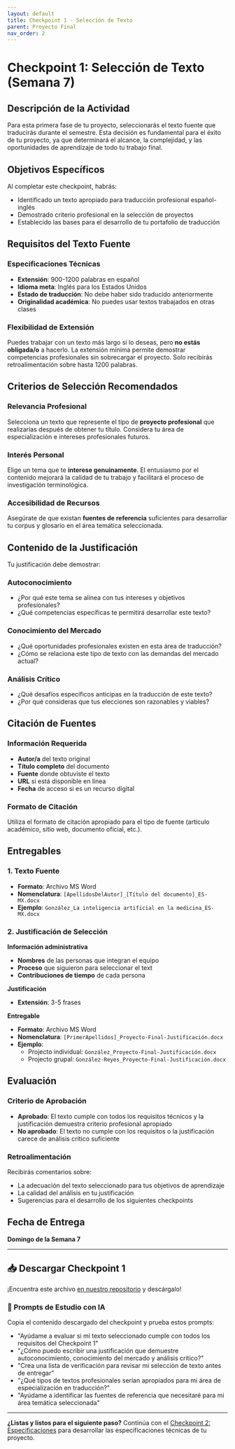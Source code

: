 ```yaml
---
layout: default
title: Checkpoint 1 - Selección de Texto
parent: Proyecto Final
nav_order: 2
---
```


# Checkpoint 1: Selección de Texto (Semana 7)

## Descripción de la Actividad

Para esta primera fase de tu proyecto, seleccionarás el texto fuente que traducirás durante el semestre. Esta decisión es fundamental para el éxito de tu proyecto, ya que determinará el alcance, la complejidad, y las oportunidades de aprendizaje de todo tu trabajo final.

## Objetivos Específicos

Al completar este checkpoint, habrás:
- Identificado un texto apropiado para traducción profesional español-inglés
- Demostrado criterio profesional en la selección de proyectos
- Establecido las bases para el desarrollo de tu portafolio de traducción

## Requisitos del Texto Fuente

### Especificaciones Técnicas
- **Extensión**: 900-1200 palabras en español
- **Idioma meta**: Inglés para los Estados Unidos
- **Estado de traducción**: No debe haber sido traducido anteriormente
- **Originalidad académica**: No puedes usar textos trabajados en otras clases

### Flexibilidad de Extensión
Puedes trabajar con un texto más largo si lo deseas, pero **no estás obligada/o** a hacerlo. La extensión mínima permite demostrar competencias profesionales sin sobrecargar el proyecto. Solo recibirás retroalimentación sobre hasta 1200 palabras.

## Criterios de Selección Recomendados

### Relevancia Profesional
Selecciona un texto que represente el tipo de **proyecto profesional** que realizarías después de obtener tu título. Considera tu área de especialización e intereses profesionales futuros.

### Interés Personal
Elige un tema que te **interese genuinamente**. El entusiasmo por el contenido mejorará la calidad de tu trabajo y facilitará el proceso de investigación terminológica.

### Accesibilidad de Recursos
Asegúrate de que existan **fuentes de referencia** suficientes para desarrollar tu corpus y glosario en el área temática seleccionada.

## Contenido de la Justificación

Tu justificación debe demostrar:

### Autoconocimiento
- ¿Por qué este tema se alinea con tus intereses y objetivos profesionales?
- ¿Qué competencias específicas te permitirá desarrollar este texto?

### Conocimiento del Mercado
- ¿Qué oportunidades profesionales existen en esta área de traducción?
- ¿Cómo se relaciona este tipo de texto con las demandas del mercado actual?

### Análisis Crítico
- ¿Qué desafíos específicos anticipas en la traducción de este texto?
- ¿Por qué consideras que tus elecciones son razonables y viables?

## Citación de Fuentes

### Información Requerida
- **Autor/a** del texto original
- **Título completo** del documento
- **Fuente** donde obtuviste el texto
- **URL** si está disponible en línea
- **Fecha** de acceso si es un recurso digital

### Formato de Citación
Utiliza el formato de citación apropiado para el tipo de fuente (artículo académico, sitio web, documento oficial, etc.).

## Entregables

### 1. Texto Fuente
- **Formato**: Archivo MS Word
- **Nomenclatura**: `[ApellidosDelAutor]_[Título del documento]_ES-MX.docx`
- **Ejemplo**: `González_La inteligencia artificial en la medicina_ES-MX.docx`

### 2. Justificación de Selección

**Información administrativa**
- **Nombres** de las personas que integran el equipo
- **Proceso** que siguieron para seleccionar el text
- **Contribuciones de tiempo** de cada persona

**Justificación**
- **Extensión**: 3-5 frases

**Entregable**
- **Formato**: Archivo MS Word
- **Nomenclatura**: `[PrimerApellidos]_Proyecto-Final-Justificación.docx`
- **Ejemplo**: 
  - Projecto individual: `González_Proyecto-Final-Justificación.docx`
  - Projecto grupal: `González-Reyes_Proyecto-Final-Justificación.docx`

## Evaluación

### Criterio de Aprobación
- **Aprobado**: El texto cumple con todos los requisitos técnicos y la justificación demuestra criterio profesional apropiado
- **No aprobado**: El texto no cumple con los requisitos o la justificación carece de análisis crítico suficiente

### Retroalimentación
Recibirás comentarios sobre:
- La adecuación del texto seleccionado para tus objetivos de aprendizaje
- La calidad del análisis en tu justificación
- Sugerencias para el desarrollo de los siguientes checkpoints

## Fecha de Entrega

**Domingo de la Semana 7**

---

## 📥 Descargar Checkpoint 1
¡Encuentra este archivo [en nuestro repositorio](https://github.com/alainamb/uic_tr18-trad-inversa-es-en/blob/main/proyecto-final/proyecto-final-checkpoint1.md) y descárgalo!

### 🤖 Prompts de Estudio con IA
Copia el contenido descargado del checkpoint y prueba estos prompts:
- "Ayúdame a evaluar si mi texto seleccionado cumple con todos los requisitos del Checkpoint 1"
- "¿Cómo puedo escribir una justificación que demuestre autoconocimiento, conocimiento del mercado y análisis crítico?"
- "Crea una lista de verificación para revisar mi selección de texto antes de entregar"
- "¿Qué tipos de textos profesionales serían apropiados para mi área de especialización en traducción?"
- "Ayúdame a identificar las fuentes de referencia que necesitaré para mi área temática seleccionada"

---

**¿Listas y listos para el siguiente paso?** Continúa con el [Checkpoint 2: Especificaciones](proyecto-final-checkpoint2.md) para desarrollar las especificaciones técnicas de tu proyecto.
